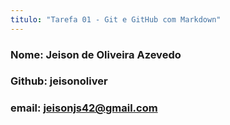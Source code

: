 ```yaml
---
titulo: "Tarefa 01 - Git e GitHub com Markdown"
---
```

### Nome: Jeison de Oliveira Azevedo
### Github: jeisonoliver
### email: jeisonjs42@gmail.com  